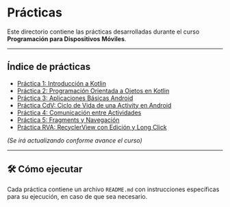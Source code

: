 # Prácticas

Este directorio contiene las prácticas desarrolladas durante el curso **Programación para Dispositivos Móviles**.

---

## Índice de prácticas

-  [Práctica 1: Introducción a Kotlin](./practica1/)
-  [Práctica 2: Programación Orientada a Ojetos en Kotlin](./practica2/)
-  [Práctica 3: Aplicaciones Básicas Android](./practica3/)
-  [Práctica CdV: Ciclo de Vida de una Activity en Android](./practicaCicloVida/)
-  [Práctica 4: Comunicación entre Actividades](./practica4/)
-  [Práctica 5: Fragments y Navegación](./practica5/)
-  [Práctica RVA: RecyclerView con Edición y Long Click](./practicaRecyclerViewApp/)

*(Se irá actualizando conforme avance el curso)*

---

## 🛠️ Cómo ejecutar
Cada práctica contiene un archivo `README.md` con instrucciones específicas para su ejecución, en caso de que sea necesario.
